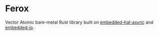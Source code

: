# Ferox
Vector Atomic bare-metal Rust library built on [embedded-hal-async](https://docs.rs/embedded-hal-async/latest/embedded_hal_async/) and [embedded-io](https://docs.rs/embedded-io/latest/embedded_io/).

